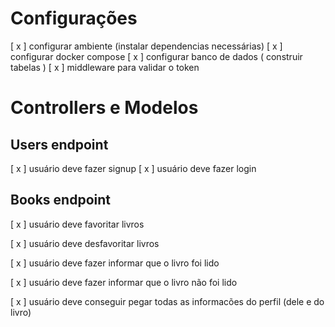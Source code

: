 # Configurações
[ x ] configurar ambiente (instalar dependencias necessárias)
[ x ] configurar docker compose
[ x ] configurar banco de dados ( construir tabelas )
[ x ] middleware para validar o token

# Controllers e Modelos

## Users endpoint
[ x ] usuário deve fazer signup
[ x ] usuário deve fazer login

## Books endpoint
[ x ] usuário deve favoritar livros

[ x ] usuário deve desfavoritar livros

[ x ] usuário deve fazer informar que o livro foi lido

[ x ] usuário deve fazer informar que o livro não foi lido

[ x ] usuário deve conseguir pegar todas as informacões do perfil (dele e do livro)
